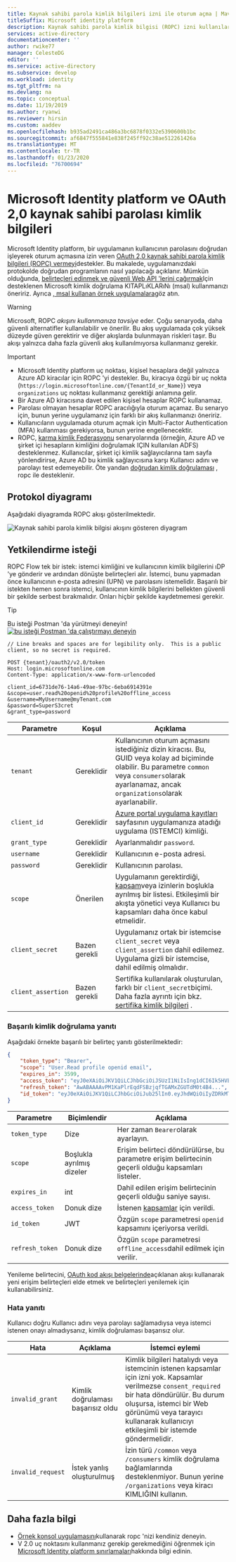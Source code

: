```yaml
---
title: Kaynak sahibi parola kimlik bilgileri izni ile oturum açma | Mavisi
titleSuffix: Microsoft identity platform
description: Kaynak sahibi parola kimlik bilgisi (ROPC) izni kullanılarak tarayıcı daha az kimlik doğrulama akışlarını destekler.
services: active-directory
documentationcenter: ''
author: rwike77
manager: CelesteDG
editor: ''
ms.service: active-directory
ms.subservice: develop
ms.workload: identity
ms.tgt_pltfrm: na
ms.devlang: na
ms.topic: conceptual
ms.date: 11/19/2019
ms.author: ryanwi
ms.reviewer: hirsin
ms.custom: aaddev
ms.openlocfilehash: b935ad2491ca486a3bc6878f0332e5390600b1bc
ms.sourcegitcommit: af6847f555841e838f245ff92c38ae512261426a
ms.translationtype: MT
ms.contentlocale: tr-TR
ms.lasthandoff: 01/23/2020
ms.locfileid: "76700694"
---
```

# <a name="microsoft-identity-platform-and-oauth-20-resource-owner-password-credentials"></a>Microsoft Identity platform ve OAuth 2,0 kaynak sahibi parolası kimlik bilgileri

Microsoft Identity platform, bir uygulamanın kullanıcının parolasını doğrudan işleyerek oturum açmasına izin veren [OAuth 2,0 kaynak sahibi parola kimlik bilgileri (ROPC) vermeyi](https://tools.ietf.org/html/rfc6749#section-4.3)destekler.  Bu makalede, uygulamanızdaki protokolde doğrudan programlanın nasıl yapılacağı açıklanır.  Mümkün olduğunda, [belirteçleri edinmek ve güvenli Web API 'lerini çağırmak](authentication-flows-app-scenarios.md#scenarios-and-supported-authentication-flows)Için desteklenen Microsoft kimlik doğrulama KITAPLıKLARıNı (msal) kullanmanızı öneririz.  Ayrıca [, msal kullanan örnek uygulamalara](sample-v2-code.md)göz atın.

> [!WARNING]
> Microsoft, ROPC _akışını kullanmanıza tavsiye_ eder. Çoğu senaryoda, daha güvenli alternatifler kullanılabilir ve önerilir. Bu akış uygulamada çok yüksek düzeyde güven gerektirir ve diğer akışlarda bulunmayan riskleri taşır. Bu akışı yalnızca daha fazla güvenli akış kullanılmıyorsa kullanmanız gerekir.

> [!IMPORTANT]
>
> * Microsoft Identity platform uç noktası, kişisel hesaplara değil yalnızca Azure AD kiracılar için ROPC 'yi destekler. Bu, kiracıya özgü bir uç nokta (`https://login.microsoftonline.com/{TenantId_or_Name}`) veya `organizations` uç noktası kullanmanız gerektiği anlamına gelir.
> * Bir Azure AD kiracısına davet edilen kişisel hesaplar ROPC kullanamaz.
> * Parolası olmayan hesaplar ROPC aracılığıyla oturum açamaz. Bu senaryo için, bunun yerine uygulamanız için farklı bir akış kullanmanızı öneririz.
> * Kullanıcıların uygulamada oturum açmak için Multi-Factor Authentication (MFA) kullanması gerekiyorsa, bunun yerine engellenecektir.
> * ROPC, [karma kimlik Federasyonu](/azure/active-directory/hybrid/whatis-fed) senaryolarında (örneğin, Azure AD ve şirket içi hesapların kimliğini doğrulamak IÇIN kullanılan ADFS) desteklenmez. Kullanıcılar, şirket içi kimlik sağlayıcılarına tam sayfa yönlendirirse, Azure AD bu kimlik sağlayıcısına karşı Kullanıcı adını ve parolayı test edemeyebilir. Öte yandan [doğrudan kimlik doğrulaması](/azure/active-directory/hybrid/how-to-connect-pta) , ropc ile desteklenir.

## <a name="protocol-diagram"></a>Protokol diyagramı

Aşağıdaki diyagramda ROPC akışı gösterilmektedir.

![Kaynak sahibi parola kimlik bilgisi akışını gösteren diyagram](./media/v2-oauth2-ropc/v2-oauth-ropc.svg)

## <a name="authorization-request"></a>Yetkilendirme isteği

ROPC Flow tek bir istek: istemci kimliğini ve kullanıcının kimlik bilgilerini ıDP 'ye gönderir ve ardından dönüşte belirteçleri alır. İstemci, bunu yapmadan önce kullanıcının e-posta adresini (UPN) ve parolasını istemelidir. Başarılı bir istekten hemen sonra istemci, kullanıcının kimlik bilgilerini bellekten güvenli bir şekilde serbest bırakmalıdır. Onları hiçbir şekilde kaydetmemesi gerekir.

> [!TIP]
> Bu isteği Postman 'da yürütmeyi deneyin!
> [![bu isteği Postman 'da çalıştırmayı deneyin](./media/v2-oauth2-auth-code-flow/runInPostman.png)](https://app.getpostman.com/run-collection/f77994d794bab767596d)


```
// Line breaks and spaces are for legibility only.  This is a public client, so no secret is required. 

POST {tenant}/oauth2/v2.0/token
Host: login.microsoftonline.com
Content-Type: application/x-www-form-urlencoded

client_id=6731de76-14a6-49ae-97bc-6eba6914391e
&scope=user.read%20openid%20profile%20offline_access
&username=MyUsername@myTenant.com
&password=SuperS3cret
&grant_type=password
```

| Parametre | Koşul | Açıklama |
| --- | --- | --- |
| `tenant` | Gereklidir | Kullanıcının oturum açmasını istediğiniz dizin kiracısı. Bu, GUID veya kolay ad biçiminde olabilir. Bu parametre `common` veya `consumers`olarak ayarlanamaz, ancak `organizations`olarak ayarlanabilir. |
| `client_id` | Gereklidir | [Azure portal uygulama kayıtları](https://go.microsoft.com/fwlink/?linkid=2083908) sayfasının uygulamanıza atadığı uygulama (ISTEMCI) kimliği. | 
| `grant_type` | Gereklidir | Ayarlanmalıdır `password`. |
| `username` | Gereklidir | Kullanıcının e-posta adresi. |
| `password` | Gereklidir | Kullanıcının parolası. |
| `scope` | Önerilen | Uygulamanın gerektirdiği, [kapsam](v2-permissions-and-consent.md)veya izinlerin boşlukla ayrılmış bir listesi. Etkileşimli bir akışta yönetici veya Kullanıcı bu kapsamları daha önce kabul etmelidir. |
| `client_secret`| Bazen gerekli | Uygulamanız ortak bir istemcise `client_secret` veya `client_assertion` dahil edilemez.  Uygulama gizli bir istemcise, dahil edilmiş olmalıdır. | 
| `client_assertion` | Bazen gerekli | Sertifika kullanılarak oluşturulan, farklı bir `client_secret`biçimi.  Daha fazla ayrıntı için bkz. [sertifika kimlik bilgileri](active-directory-certificate-credentials.md) . | 

### <a name="successful-authentication-response"></a>Başarılı kimlik doğrulama yanıtı

Aşağıdaki örnekte başarılı bir belirteç yanıtı gösterilmektedir:

```json
{
    "token_type": "Bearer",
    "scope": "User.Read profile openid email",
    "expires_in": 3599,
    "access_token": "eyJ0eXAiOiJKV1QiLCJhbGciOiJSUzI1NiIsIng1dCI6Ik5HVEZ2ZEstZnl0aEV1Q...",
    "refresh_token": "AwABAAAAvPM1KaPlrEqdFSBzjqfTGAMxZGUTdM0t4B4...",
    "id_token": "eyJ0eXAiOiJKV1QiLCJhbGciOiJub25lIn0.eyJhdWQiOiIyZDRkMTFhMi1mODE0LTQ2YTctOD..."
}
```

| Parametre | Biçimlendir | Açıklama |
| --------- | ------ | ----------- |
| `token_type` | Dize | Her zaman `Bearer`olarak ayarlayın. |
| `scope` | Boşlukla ayrılmış dizeler | Erişim belirteci döndürülürse, bu parametre erişim belirtecinin geçerli olduğu kapsamları listeler. |
| `expires_in`| int | Dahil edilen erişim belirtecinin geçerli olduğu saniye sayısı. |
| `access_token`| Donuk dize | İstenen [kapsamlar](v2-permissions-and-consent.md) için verildi. |
| `id_token` | JWT | Özgün `scope` parametresi `openid` kapsamını içeriyorsa verildi. |
| `refresh_token` | Donuk dize | Özgün `scope` parametresi `offline_access`dahil edilmek için verilir. |

Yenileme belirtecini, [OAuth kod akışı belgelerinde](v2-oauth2-auth-code-flow.md#refresh-the-access-token)açıklanan akışı kullanarak yeni erişim belirteçleri elde etmek ve belirteçleri yenilemek için kullanabilirsiniz.

### <a name="error-response"></a>Hata yanıtı

Kullanıcı doğru Kullanıcı adını veya parolayı sağlamadıysa veya istemci istenen onayı almadıysanız, kimlik doğrulaması başarısız olur.

| Hata | Açıklama | İstemci eylemi |
|------ | ----------- | -------------|
| `invalid_grant` | Kimlik doğrulaması başarısız oldu | Kimlik bilgileri hatalıydı veya istemcinin istenen kapsamlar için izni yok. Kapsamlar verilmezse `consent_required` bir hata döndürülür. Bu durum oluşursa, istemci bir Web görünümü veya tarayıcı kullanarak kullanıcıyı etkileşimli bir istemde göndermelidir. |
| `invalid_request` | İstek yanlış oluşturulmuş | İzin türü `/common` veya `/consumers` kimlik doğrulama bağlamlarında desteklenmiyor.  Bunun yerine `/organizations` veya kiracı KIMLIĞINI kullanın. |

## <a name="learn-more"></a>Daha fazla bilgi

* [Örnek konsol uygulamasını](https://github.com/azure-samples/active-directory-dotnetcore-console-up-v2)kullanarak ropc 'nizi kendiniz deneyin.
* V 2.0 uç noktasını kullanmanız gerekip gerekmediğini öğrenmek için [Microsoft Identity platform sınırlamaları](active-directory-v2-limitations.md)hakkında bilgi edinin.

